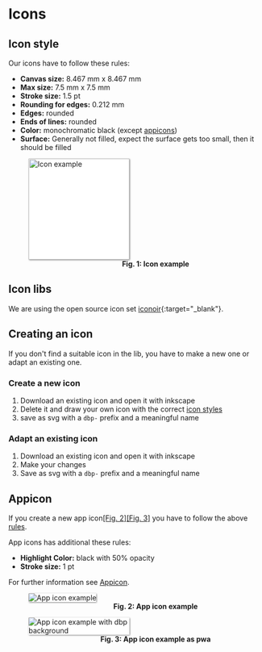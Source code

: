 # Icons
## Icon style
Our icons have to follow these rules:

- **Canvas size:** 8.467 mm x 8.467 mm
- **Max size:** 7.5 mm x 7.5 mm
- **Stroke size:** 1.5 pt
- **Rounding for edges:** 0.212 mm
- **Edges:** rounded
- **Ends of lines:** rounded 
- **Color:** monochromatic black (except [appicons](#appicon))
- **Surface:** Generally not filled, expect the surface gets too small, then it should be filled


<figure id="fig1" style="width:100%;">
    <img src="../assets/source_pacman.svg" alt="Icon example" style="width:200px; box-shadow: 1px 1px 3px grey; background-color:white; margin:auto;">
    <figcaption align = "center">
        <b>Fig. 1: Icon example</b>
    </figcaption>
</figure>

## Icon libs
We are using the open source icon set [iconoir](https://iconoir.com/){:target="_blank"}.

## Creating an icon
If you don't find a suitable icon in the lib, you have to make a new one or adapt an existing one.

### Create a new icon

1. Download an existing icon and open it with inkscape
2. Delete it and draw your own icon with the correct [icon styles](#icon-style)
3. save as svg with a `dbp-` prefix and a meaningful name

### Adapt an existing icon

1. Download an existing icon and open it with inkscape
2. Make your changes
3. Save as svg with a `dbp-` prefix and a meaningful name

    
## Appicon

If you create a new app icon[[Fig. 2]](#fig2)[[Fig. 3]](#fig3) you have to follow the above [rules](#icon-style).

App icons has additional these rules:

- **Highlight Color:** black with 50% opacity
- **Stroke size:** 1 pt

For further information see [Appicon](../apps).

<figure id="fig2" style="width:100%;">
    <img src="../assets/appicon_example_clean.svg" alt="App icon example" style="max-width:200px; box-shadow: 1px 1px 3px grey; background-color:white; margin:auto;">
    <figcaption align = "center">
        <b>Fig. 2: App icon example</b>
    </figcaption>
</figure>

<figure id="fig3" style="width:100%;">
    <img src="../assets/appicon_example.svg" alt="App icon example with dbp background" style="max-width:200px; box-shadow: 1px 1px 3px grey; background-color:white; margin:auto;">
    <figcaption align = "center">
        <b>Fig. 3: App icon example as pwa</b>
    </figcaption>
</figure>


